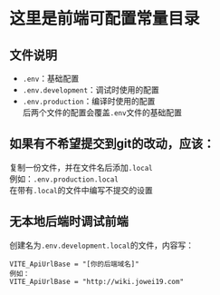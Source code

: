 # 这里是前端可配置常量目录
## 文件说明
- `.env`：基础配置
- `.env.development`：调试时使用的配置  
- `.env.production`：编译时使用的配置  
后两个文件的配置会覆盖`.env`文件的基础配置 

## 如果有不希望提交到git的改动，应该：
复制一份文件，并在文件名后添加`.local`  
例如：`.env.production.local`  
在带有`.local`的文件中编写不提交的设置

## 无本地后端时调试前端
创建名为`.env.development.local`的文件，内容写：
```
VITE_ApiUrlBase = "[你的后端域名]"
例如：
VITE_ApiUrlBase = "http://wiki.jowei19.com"
```